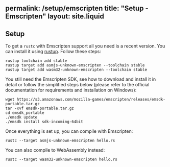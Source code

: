 permalink: /setup/emscripten
title: "Setup - Emscripten"
layout: site.liquid
---
## Setup

To get a `rustc` with Emscripten support all you need is a recent version.
You can install it using [rustup](http://rustup.rs/). Follow these steps:

```
rustup toolchain add stable
rustup target add asmjs-unknown-emscripten --toolchain stable
rustup target add wasm32-unknown-emscripten --toolchain stable
```

You still need the Emscripten SDK, see how to download and install it in detail or follow the simplified steps below (please refer to the official documentation for requirements and installation on Windows):

```
wget https://s3.amazonaws.com/mozilla-games/emscripten/releases/emsdk-portable.tar.gz
tar -xvf emsdk-portable.tar.gz
cd emsdk_portable
./emsdk update
./emsdk install sdk-incoming-64bit
```

Once everything is set up, you can compile with Emscripten:

```
rustc --target asmjs-unknown-emscripten hello.rs
```

You can also compile to WebAssembly instead:

```
rustc --target wasm32-unknown-emscripten hello.rs
```
